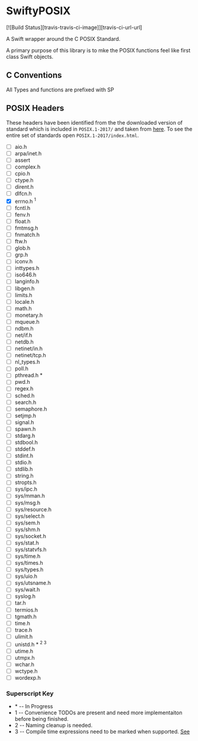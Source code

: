 # SwiftyPOSIX

[![Build Status][travis-travis-ci-image]][travis-ci-url-url]

A Swift wrapper around the C POSIX Standard.

A primary purpose of this library is to mke the POSIX functions feel like first class Swift objects.

## C Conventions
All Types and functions are prefixed with SP

## POSIX Headers

These headers have been identified from the the downloaded version of standard which is included in `POSIX.1-2017/` and taken from [here](http://pubs.opengroup.org/onlinepubs/9699919799/).
To see the entire set of standards open `POSIX.1-2017/index.html`.

- [ ] aio.h
- [ ] arpa/inet.h
- [ ] assert
- [ ] complex.h
- [ ] cpio.h
- [ ] ctype.h
- [ ] dirent.h
- [ ] dlfcn.h
- [x] errno.h <sup>1</sup>
- [ ] fcntl.h
- [ ] fenv.h
- [ ] float.h
- [ ] fmtmsg.h
- [ ] fnmatch.h
- [ ] ftw.h
- [ ] glob.h
- [ ] grp.h
- [ ] iconv.h
- [ ] inttypes.h
- [ ] iso646.h
- [ ] langinfo.h
- [ ] libgen.h
- [ ] limits.h
- [ ] locale.h
- [ ] math.h
- [ ] monetary.h
- [ ] mqueue.h
- [ ] ndbm.h
- [ ] net/if.h
- [ ] netdb.h
- [ ] netinet/in.h
- [ ] netinet/tcp.h
- [ ] nl_types.h
- [ ] poll.h
- [ ] pthread.h *
- [ ] pwd.h
- [ ] regex.h
- [ ] sched.h
- [ ] search.h
- [ ] semaphore.h
- [ ] setjmp.h
- [ ] signal.h
- [ ] spawn.h
- [ ] stdarg.h
- [ ] stdbool.h
- [ ] stddef.h
- [ ] stdint.h
- [ ] stdio.h
- [ ] stdlib.h
- [ ] string.h
- [ ] stropts.h
- [ ] sys/ipc.h
- [ ] sys/mman.h
- [ ] sys/msg.h
- [ ] sys/resource.h
- [ ] sys/select.h
- [ ] sys/sem.h
- [ ] sys/shm.h
- [ ] sys/socket.h
- [ ] sys/stat.h
- [ ] sys/statvfs.h
- [ ] sys/time.h
- [ ] sys/times.h
- [ ] sys/types.h
- [ ] sys/uio.h
- [ ] sys/utsname.h
- [ ] sys/wait.h
- [ ] syslog.h
- [ ] tar.h
- [ ] termios.h
- [ ] tgmath.h
- [ ] time.h
- [ ] trace.h
- [ ] ulimit.h
- [ ] unistd.h * <sup>2 3</sup>
- [ ] utime.h
- [ ] utmpx.h
- [ ] wchar.h
- [ ] wctype.h
- [ ] wordexp.h

### Superscript Key
* \* -- In Progress
* 1 -- Convenience TODOs are present and need more implementaiton before being finished.
* 2 -- Naming cleanup is needed.
* 3 -- Compile time expressions need to be marked when supported. [See](https://forums.swift.org/t/compile-time-constant-expressions-for-swift/12879)


[travis-ci-image]: https://travis-ci.org/bscothern/SwiftyPOSIX.svg
[travis-ci-url]: https://travis-ci.org/bscothern/SwiftyPOSIX
